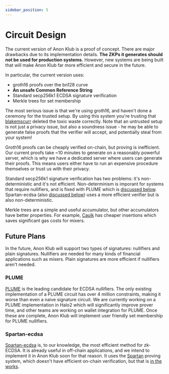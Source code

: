 ```yaml
---
sidebar_position: 5
---
```


# Circuit Design

The current version of Anon Klub is a proof of concept. There are major drawbacks due to its implementation details. **The ZKPs it generates should not be used for production systems.** However, new systems are being built that will make Anon Klub far more efficient and secure in the future.

In particular, the current version uses:

- groth16 proofs over the bn128 curve
- **An unsafe Common Reference String**
- Standard secp256k1 ECDSA signature verification
- Merkle trees for set membership

The most serious issue is that we're using groth16, and haven't done a ceremony for the trusted setup. By using this system you're trusting that [blakemscurr](https://github.com/blakemscurr) deleted the toxic waste correctly. Note that an untrusted setup is not just a privacy issue, but also a soundness issue - he may be able to generate false proofs that the verifier will accept, and potentially steal from your system!

Groth16 proofs can be cheaply verified on-chain, but proving is inefficient. Our current proofs take ~10 minutes to generate on a reasonably powerful server, which is why we have a dedicated server where users can generate their proofs. This means users either have to run an expensive procedure themselves or trust us with their privacy.

Standard secp256k1 signature verification has two problems: it's non-deterministic and it's not efficient. Non-determinism is imporant for systems that require nullifiers, and is fixed with PLUME which is [discussed below](#plume). Spartan-ecdsa (also [discussed below](#spartan-ecdsa)) uses a more efficient verifier but is also non-deterministic.

Merkle trees are a simple and useful accumulator, but other accumulators have better properties. For example, [Caulk](https://eprint.iacr.org/2022/621) has cheaper insertions which saves significant gas costs for mixers.

## Future Plans

In the future, Anon Klub will support two types of signatures: nullifiers and plain signatures. Nullifiers are needed for many kinds of financial applications such as mixers. Plain signatures are more efficient if nullifiers aren't needed.

### PLUME

[PLUME](https://github.com/zk-nullifier-sig/zk-nullifier-sig) is the leading candidate for ECDSA nullifiers. The only existing implementation of a PLUME circuit has over 4 million constraints, making it worse than even a naive signature circuit. We are currently working on a PLUME implementation in Halo2 which will significantly improve prover time, and other teams are working on wallet integration for PLUME. Once these are complete, Anon Klub will implement user friendly set membership for PLUME nullifiers.

### Spartan-ecdsa

[Spartan-ecdsa](https://github.com/personaelabs/spartan-ecdsa) is, to our knowledge, the most efficient method for zk-ECDSA. It is already useful in off-chain applications, and we intend to implement it in Anon Klub soon for that reason. It uses the [Spartan](https://github.com/microsoft/Spartan) proving system, which doesn't have efficient on-chain verification, but that is [in the works](https://github.com/personaelabs/spartan-ecdsa/tree/hoplite).
